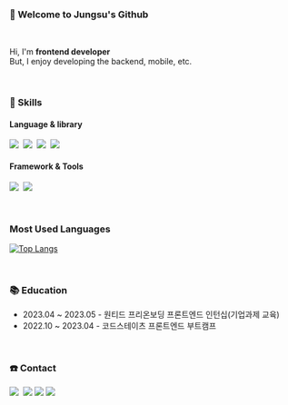 <!--
**wjdwjdtn92/wjdwjdtn92** is a ✨ _special_ ✨ repository because its `README.md` (this file) appears on your GitHub profile.

Here are some ideas to get you started:

- 🔭 I’m currently working on ...
- 🌱 I’m currently learning ...
- 👯 I’m looking to collaborate on ...
- 🤔 I’m looking for help with ...
- 💬 Ask me about ...
- 📫 How to reach me: ...
- 😄 Pronouns: ...
- ⚡ Fun fact: ...
-->

### 👋 Welcome to Jungsu's Github

<br>
<p>
Hi, I'm <strong>frontend developer</strong><br>
But, I enjoy developing the backend, mobile, etc.
</p>

<br>

### **💪 Skills**
#### **Language & library**
<p>
  <img src="https://img.shields.io/badge/Javascript-ffb13b?style=flat-square&logo=javascript&logoColor=white"/>&nbsp 
  <img src="https://img.shields.io/badge/TypeScript-3178C6?style=flat-square&logo=TypeScript&logoColor=white"/>&nbsp
  <img src="https://img.shields.io/badge/React-61DAFB?style=flat-square&logo=React&logoColor=black"/>&nbsp  
  <img src="https://img.shields.io/badge/React Query-FF4154?style=flat-square&logo=ReactQuery&logoColor=white"/>&nbsp  
</p>

#### **Framework & Tools**
<p>
  <img src="https://img.shields.io/badge/NestJS-E0234E?style=flat-square&logo=NestJS&logoColor=white"/></a>&nbsp 
  <img src="https://img.shields.io/badge/Git-F05032?style=flat-square&logo=Git&logoColor=white"/></a>&nbsp 

</p>

<br>

### **Most Used Languages**
[![Top Langs](https://github-readme-stats.vercel.app/api/top-langs/?username=wjdwjdtn92&layout=compact)](https://github.com/wjdwjdtn92/github-readme-stats)

<br>

### **📚 Education**
- 2023.04 ~ 2023.05 - 원티드 프리온보딩 프론트엔드 인턴십(기업과제 교육)
- 2022.10 ~ 2023.04 - 코드스테이츠 프론트엔드 부트캠프

<br>

### **☎️ Contact**
<p>
  <a href="https://velog.io/@jungsu"><img src="https://img.shields.io/badge/Tech%20Blog-11B48A?style=flat-square&logo=Vimeo&logoColor=white&link=https://velog.io/@jungsu"/></a>&nbsp
  <a href="mailto:wjdwjdtn92@gmail.com"><img src="https://img.shields.io/badge/wjdwjdtn92@gmail.com-d14836?style=flat-square&logo=Gmail&logoColor=white&link=wjdwjdtn92@gmail.com"/></a>
<a href="https://www.linkedin.com/in/jungsu-jung/"><img src="https://img.shields.io/badge/JungsuJung-0A66C2?style=flat-square&logo=LinkedIn&logoColor=white&link=https://www.linkedin.com/in/jungsu-jung/"/></a>
  <a href="https://www.instagram.com/wjdwjdtn/"><img src="https://img.shields.io/badge/Instagram-E4405F?style=flat-square&logo=Instagram&logoColor=white&link=https://www.instagram.com/wjdwjdtn/"/></a>&nbsp
</p>

